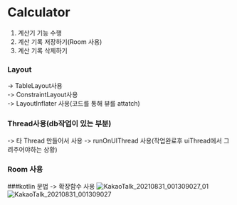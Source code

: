 # Calculator   
1. 계산기 기능 수행
2. 계산 기록 저장하기(Room 사용)
3. 계산 기록 삭제하기




### Layout   
-> TableLayout사용   
-> ConstraintLayout사용   
-> LayoutInflater 사용(코드를 통해 뷰를 attatch)   

### Thread사용(db작업이 있는 부분)
-> 타 Thread 만들어서 사용 
-> runOnUIThread 사용(작업완료후 uiThread에서 그려주어야하는 상황)

### Room 사용

###kotlin 문법
-> 확장함수 사용
![KakaoTalk_20210831_001309027_01](https://user-images.githubusercontent.com/68258365/131363842-cf754da6-6df2-4cdb-a16a-1dfdad60e6f6.jpg)
![KakaoTalk_20210831_001309027](https://user-images.githubusercontent.com/68258365/131363864-a17d142d-2324-4192-97e5-229af83c745f.jpg)
